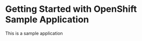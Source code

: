 Getting Started with OpenShift Sample Application
====================

This is a sample application 
